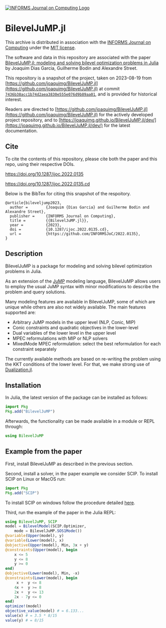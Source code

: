 [![INFORMS Journal on Computing Logo](https://INFORMSJoC.github.io/logos/INFORMS_Journal_on_Computing_Header.jpg)](https://pubsonline.informs.org/journal/ijoc)

# BilevelJuMP.jl

This archive is distributed in association with the [INFORMS Journal on
Computing](https://pubsonline.informs.org/journal/ijoc) under the
[MIT license](LICENSE.md).

The software and data in this repository are associated with the paper
[BilevelJuMP.jl: modeling and solving bilevel optimization problems in Julia](https://doi.org/10.1287/ijoc.2022.0135)
by Joaquim Dias Garcia, Guilherme Bodin and Alexandre Street.

This repository is a snapshot of the project, taken on 2023-08-19 from
[https://github.com/joaquimg/BilevelJuMP.jl](https://github.com/joaquimg/BilevelJuMP.jl) at commit
[`7436b38acc1b74d2aea3830e555e076d9b89aa01`](https://github.com/joaquimg/BilevelJuMP.jl/commit/7436b38acc1b74d2aea3830e555e076d9b89aa01),
and is provided for historical interest.

Readers are directed to [https://github.com/joaquimg/BilevelJuMP.jl](https://github.com/joaquimg/BilevelJuMP.jl)
for the actively developed project repository, and to
[https://joaquimg.github.io/BilevelJuMP.jl/dev/](https://joaquimg.github.io/BilevelJuMP.jl/dev/)
for the latest documentation.

## Cite

To cite the contents of this repository, please cite both the paper and this repo, using their respective DOIs.

https://doi.org/10.1287/ijoc.2022.0135

https://doi.org/10.1287/ijoc.2022.0135.cd

Below is the BibTex for citing this snapshot of the respoitory.

```
@article{bileveljump2023,
  author =        {Joaquim {Dias Garcia} and Guilherme Bodin and Alexandre Street},
  publisher =     {INFORMS Journal on Computing},
  title =         {{BilevelJuMP.jl}},
  year =          {2023},
  doi =           {10.1287/ijoc.2022.0135.cd},
  url =           {https://github.com/INFORMSJoC/2022.0135},
}  
```

## Description

BilevelJuMP is a package for modeling and solving bilevel optimization problems
in Julia.

As an extension of the [JuMP](https://jump.dev/) modeling language, BilevelJuMP
allows users to employ the usual JuMP syntax with minor modifications to
describe the problem and query solutions.

Many modeling features are available in BilevelJuMP, some of which are unique
while others are also not widely available. The main features supported are:

- Arbitrary JuMP models in the upper level (NLP, Conic, MIP)
- Conic constraints and quadratic objectives in the lower-level
- Dual variables of the lower level in the upper level
- MPEC reformulations with MIP or NLP solvers
- MixedMode MPEC reformulation: select the best reformulation for each constraint separately

The currently available methods are based on re-writing the problem using the
KKT conditions of the lower level. For that, we make strong use of
[Dualization.jl](https://github.com/JuMP-dev/Dualization.jl).

## Installation

In Julia, the latest version of the package can be installed as follows:
```julia
import Pkg
Pkg.add("BilevelJuMP")
```
Afterwards, the functionality can be made available in a module or REPL through:
```julia
using BilevelJuMP
```

## Example from the paper

First, install BilevelJuMP as described in the previous section.

Second, install a solver, in the paper example we consider SCIP. To install SCIP on Linux or MacOS run:
```julia
import Pkg
Pkg.add("SCIP")
```
To install SCIP on windows follow the procedure detailed [here](https://github.com/scipopt/SCIP.jl#custom-installations).

Third, run the example of the paper in the Julia REPL:

```julia
using BilevelJuMP, SCIP
model = BilevelModel(SCIP.Optimizer,
    mode = BilevelJuMP.SOS1Mode())
@variable(Upper(model), y)
@variable(Lower(model), x)
@objective(Upper(model), Min, 3x + y)
@constraints(Upper(model), begin
    x <= 5
    y <= 8
    y >= 0
end)
@objective(Lower(model), Min, -x)
@constraints(Lower(model), begin
     x +  y <= 8
    4x +  y >= 8
    2x +  y <= 13
    2x - 7y <= 0
end)
optimize!(model)
objective_value(model) # = 6.133...
value(x) # = 3.5 * 8/15
value(y) # = 8/15
```